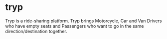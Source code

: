 # tryp

Tryp is a ride-sharing platform. Tryp brings Motorcycle, Car and Van Drivers who have empty seats and Passengers who want to go in the same direction/destination together.